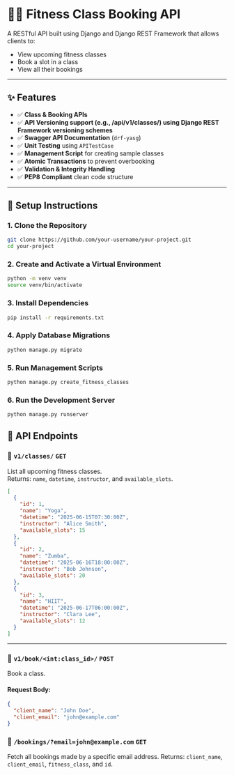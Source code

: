 # 🏋️‍♀️ Fitness Class Booking API

A RESTful API built using Django and Django REST Framework that allows clients to:

- View upcoming fitness classes
- Book a slot in a class
- View all their bookings

---

## ✨ Features

- ✅ **Class & Booking APIs**
- ✅ **API Versioning support (e.g., /api/v1/classes/) using Django REST Framework versioning schemes**
- ✅ **Swagger API Documentation** (`drf-yasg`)
- ✅ **Unit Testing** using `APITestCase`
- ✅ **Management Script** for creating sample classes
- ✅ **Atomic Transactions** to prevent overbooking
- ✅ **Validation & Integrity Handling**
- ✅ **PEP8 Compliant** clean code structure

---


## 🧰 Setup Instructions

### 1. Clone the Repository

```bash
git clone https://github.com/your-username/your-project.git
cd your-project
```

### 2. Create and Activate a Virtual Environment

```bash
python -m venv venv
source venv/bin/activate
```

### 3. Install Dependencies

```bash
pip install -r requirements.txt
```

### 4. Apply Database Migrations

```bash
python manage.py migrate
```

### 5. Run Management Scripts

```bash
python manage.py create_fitness_classes

```

### 6. Run the Development Server

```bash
python manage.py runserver

```


## 📁 API Endpoints

### 📌 `v1/classes/` `GET`

List all upcoming fitness classes.  
Returns: `name`, `datetime`, `instructor`, and `available_slots`.
```json
[
  {
    "id": 1,
    "name": "Yoga",
    "datetime": "2025-06-15T07:30:00Z",
    "instructor": "Alice Smith",
    "available_slots": 15
  },
  {
    "id": 2,
    "name": "Zumba",
    "datetime": "2025-06-16T18:00:00Z",
    "instructor": "Bob Johnson",
    "available_slots": 20
  },
  {
    "id": 3,
    "name": "HIIT",
    "datetime": "2025-06-17T06:00:00Z",
    "instructor": "Clara Lee",
    "available_slots": 12
  }
]
```

---

### 📝 `v1/book/<int:class_id>/` `POST`

Book a class.

#### Request Body:
```json
{
  "client_name": "John Doe",
  "client_email": "john@example.com"
}
```

### 📝 `/bookings/?email=john@example.com` `GET`

Fetch all bookings made by a specific email address.
Returns: `client_name`, `client_email`, `fitness_class`, and `id`.






